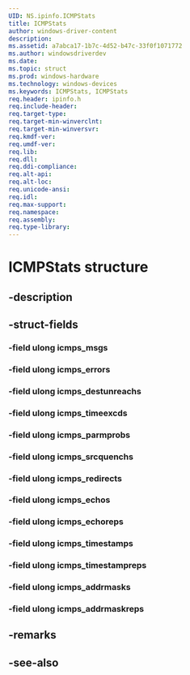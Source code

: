 ```yaml
---
UID: NS.ipinfo.ICMPStats
title: ICMPStats
author: windows-driver-content
description: 
ms.assetid: a7abca17-1b7c-4d52-b47c-33f0f1071772
ms.author: windowsdriverdev
ms.date: 
ms.topic: struct
ms.prod: windows-hardware
ms.technology: windows-devices
ms.keywords: ICMPStats, ICMPStats
req.header: ipinfo.h
req.include-header:
req.target-type:
req.target-min-winverclnt:
req.target-min-winversvr:
req.kmdf-ver:
req.umdf-ver:
req.lib:
req.dll:
req.ddi-compliance:
req.alt-api:
req.alt-loc:
req.unicode-ansi:
req.idl:
req.max-support:
req.namespace:
req.assembly:
req.type-library:
---
```


# ICMPStats structure

## -description



## -struct-fields

### -field ulong icmps_msgs			
 	
### -field ulong icmps_errors			
 	
### -field ulong icmps_destunreachs			
 	
### -field ulong icmps_timeexcds			
 	
### -field ulong icmps_parmprobs			
 	
### -field ulong icmps_srcquenchs			
 	
### -field ulong icmps_redirects			
 	
### -field ulong icmps_echos			
 	
### -field ulong icmps_echoreps			
 	
### -field ulong icmps_timestamps			
 	
### -field ulong icmps_timestampreps			
 	
### -field ulong icmps_addrmasks			
 	
### -field ulong icmps_addrmaskreps			
 	
## -remarks

## -see-also